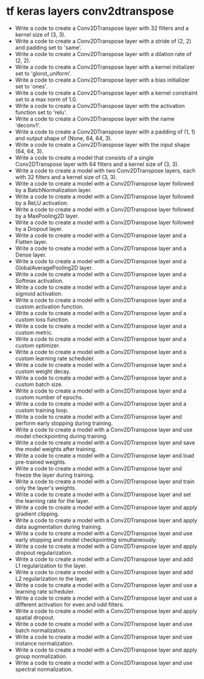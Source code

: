 # tf keras layers conv2dtranspose

- Write a code to create a Conv2DTranspose layer with 32 filters and a kernel size of (3, 3).
- Write a code to create a Conv2DTranspose layer with a stride of (2, 2) and padding set to 'same'.
- Write a code to create a Conv2DTranspose layer with a dilation rate of (2, 2).
- Write a code to create a Conv2DTranspose layer with a kernel initializer set to 'glorot_uniform'.
- Write a code to create a Conv2DTranspose layer with a bias initializer set to 'ones'.
- Write a code to create a Conv2DTranspose layer with a kernel constraint set to a max norm of 1.0.
- Write a code to create a Conv2DTranspose layer with the activation function set to 'relu'.
- Write a code to create a Conv2DTranspose layer with the name 'deconv1'.
- Write a code to create a Conv2DTranspose layer with a padding of (1, 1) and output shape of (None, 64, 64, 3).
- Write a code to create a Conv2DTranspose layer with the input shape (64, 64, 3).
- Write a code to create a model that consists of a single Conv2DTranspose layer with 64 filters and a kernel size of (3, 3).
- Write a code to create a model with two Conv2DTranspose layers, each with 32 filters and a kernel size of (3, 3).
- Write a code to create a model with a Conv2DTranspose layer followed by a BatchNormalization layer.
- Write a code to create a model with a Conv2DTranspose layer followed by a ReLU activation.
- Write a code to create a model with a Conv2DTranspose layer followed by a MaxPooling2D layer.
- Write a code to create a model with a Conv2DTranspose layer followed by a Dropout layer.
- Write a code to create a model with a Conv2DTranspose layer and a Flatten layer.
- Write a code to create a model with a Conv2DTranspose layer and a Dense layer.
- Write a code to create a model with a Conv2DTranspose layer and a GlobalAveragePooling2D layer.
- Write a code to create a model with a Conv2DTranspose layer and a Softmax activation.
- Write a code to create a model with a Conv2DTranspose layer and a sigmoid activation.
- Write a code to create a model with a Conv2DTranspose layer and a custom activation function.
- Write a code to create a model with a Conv2DTranspose layer and a custom loss function.
- Write a code to create a model with a Conv2DTranspose layer and a custom metric.
- Write a code to create a model with a Conv2DTranspose layer and a custom optimizer.
- Write a code to create a model with a Conv2DTranspose layer and a custom learning rate scheduler.
- Write a code to create a model with a Conv2DTranspose layer and a custom weight decay.
- Write a code to create a model with a Conv2DTranspose layer and a custom batch size.
- Write a code to create a model with a Conv2DTranspose layer and a custom number of epochs.
- Write a code to create a model with a Conv2DTranspose layer and a custom training loop.
- Write a code to create a model with a Conv2DTranspose layer and perform early stopping during training.
- Write a code to create a model with a Conv2DTranspose layer and use model checkpointing during training.
- Write a code to create a model with a Conv2DTranspose layer and save the model weights after training.
- Write a code to create a model with a Conv2DTranspose layer and load pre-trained weights.
- Write a code to create a model with a Conv2DTranspose layer and freeze the layer during training.
- Write a code to create a model with a Conv2DTranspose layer and train only the layer's weights.
- Write a code to create a model with a Conv2DTranspose layer and set the learning rate for the layer.
- Write a code to create a model with a Conv2DTranspose layer and apply gradient clipping.
- Write a code to create a model with a Conv2DTranspose layer and apply data augmentation during training.
- Write a code to create a model with a Conv2DTranspose layer and use early stopping and model checkpointing simultaneously.
- Write a code to create a model with a Conv2DTranspose layer and apply dropout regularization.
- Write a code to create a model with a Conv2DTranspose layer and add L1 regularization to the layer.
- Write a code to create a model with a Conv2DTranspose layer and add L2 regularization to the layer.
- Write a code to create a model with a Conv2DTranspose layer and use a learning rate scheduler.
- Write a code to create a model with a Conv2DTranspose layer and use a different activation for even and odd filters.
- Write a code to create a model with a Conv2DTranspose layer and apply spatial dropout.
- Write a code to create a model with a Conv2DTranspose layer and use batch normalization.
- Write a code to create a model with a Conv2DTranspose layer and use instance normalization.
- Write a code to create a model with a Conv2DTranspose layer and apply group normalization.
- Write a code to create a model with a Conv2DTranspose layer and use spectral normalization.
